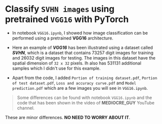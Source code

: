 # Classify `SVHN images` using pretrained `VGG16` with PyTorch

* In notebook `VGG16.ipynb`, I showed how image classification can be performed using a pretrained **VGG16** architecture.

* Here an example of _**VGG16**_ has been illustrated using a dataset called _**SVHN**_, which is a dataset that contains 73257 digit images for training and 26032 digit images for testing. The images in this dataset have the spatial dimension of `32 x 32` pixels. Ih also has 531131 additional samples which I didn't use for this example.
 
* Apart from the code, I added `Portion of training dataset.pdf`, `Portion of test dataset.pdf`, `Loss and accuracy curve.pdf` and `Model prediction.pdf` which are a few images you will see in `VGG16.ipynb`.

> Some differences can be found with notebook `VGG16.ipynb` and the code that has been shown in the video of __MEDIOCRE_GUY__ YouTube channel.

These are minor differences. __NO NEED TO WORRY ABOUT IT__.
